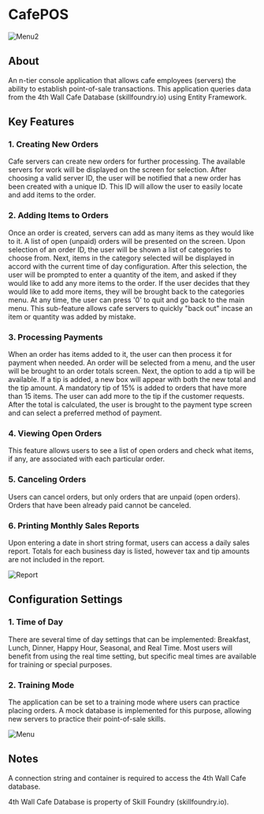 # CafePOS

![Menu2](https://github.com/user-attachments/assets/70a10c63-8fe6-4e12-a6a0-48d193e76ec4)

## About
An n-tier console application that allows cafe employees (servers) the ability to establish point-of-sale transactions.
This application queries data from the 4th Wall Cafe Database (skillfoundry.io) using Entity Framework.

## Key Features

### 1. Creating New Orders
Cafe servers can create new orders for further processing.
The available servers for work will be displayed on the screen for selection.
After choosing a valid server ID, the user will be notified that a new order has been created with a unique ID.
This ID will allow the user to easily locate and add items to the order.

### 2. Adding Items to Orders
Once an order is created, servers can add as many items as they would like to it.
A list of open (unpaid) orders will be presented on the screen. 
Upon selection of an order ID, the user will be shown a list of categories to choose from. 
Next, items in the category selected will be displayed in accord with the current time of day configuration.
After this selection, the user will be prompted to enter a quantity of the item, and asked if they would like to add any more items to the order.
If the user decides that they would like to add more items, they will be brought back to the categories menu.
At any time, the user can press '0' to quit and go back to the main menu. 
This sub-feature allows cafe servers to quickly "back out" incase an item or quantity was added by mistake.

### 3. Processing Payments
When an order has items added to it, the user can then process it for payment when needed. 
An order will be selected from a menu, and the user will be brought to an order totals screen. 
Next, the option to add a tip will be available.
If a tip is added, a new box will appear with both the new total and the tip amount.
A mandatory tip of 15% is added to orders that have more than 15 items.
The user can add more to the tip if the customer requests.
After the total is calculated, the user is brought to the payment type screen and can select a preferred method of payment.

### 4. Viewing Open Orders
This feature allows users to see a list of open orders and check what items, if any, are associated with each particular order.

### 5. Canceling Orders
Users can cancel orders, but only orders that are unpaid (open orders). Orders that have been already paid cannot be canceled.

### 6. Printing Monthly Sales Reports
Upon entering a date in short string format, users can access a daily sales report. 
Totals for each business day is listed, however tax and tip amounts are not included in the report.

![Report](https://github.com/user-attachments/assets/31b4c9ca-2531-4142-8691-b43976421984)

## Configuration Settings

### 1. Time of Day
There are several time of day settings that can be implemented: Breakfast, Lunch, Dinner, Happy Hour, Seasonal, and Real Time.
Most users will benefit from using the real time setting, but specific meal times are available for training or special purposes.

### 2. Training Mode
The application can be set to a training mode where users can practice placing orders. 
A mock database is implemented for this purpose, allowing new servers to practice their point-of-sale skills.

![Menu](https://github.com/user-attachments/assets/37b3bf2d-4f67-433a-aa89-f8f58a707bd2)

## Notes
A connection string and container is required to access the 4th Wall Cafe database. 

4th Wall Cafe Database is property of Skill Foundry (skillfoundry.io).
